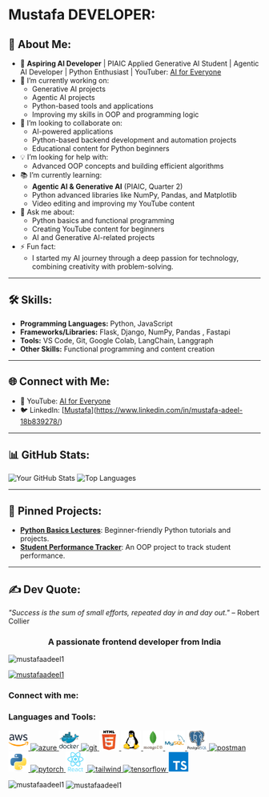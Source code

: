 # Mustafa DEVELOPER:

## 🌟 About Me:
- 🚀 **Aspiring AI Developer** | PIAIC Applied Generative AI Student | Agentic AI Developer | Python Enthusiast | YouTuber: [AI for Everyone](https://www.youtube.com/@AIforEveryone)
- 🌱 I’m currently working on:
  - Generative AI projects
  - Agentic AI projects
  - Python-based tools and applications
  - Improving my skills in OOP and programming logic
- 👯 I’m looking to collaborate on:
  - AI-powered applications
  - Python-based backend development and automation projects
  - Educational content for Python beginners
- 💡 I’m looking for help with:
  - Advanced OOP concepts and building efficient algorithms
- 📚 I’m currently learning:
  - **Agentic AI & Generative AI** (PIAIC, Quarter 2)
  - Python advanced libraries like NumPy, Pandas, and Matplotlib
  - Video editing and improving my YouTube content
- 💬 Ask me about:
  - Python basics and functional programming
  - Creating YouTube content for beginners
  - AI and Generative AI-related projects
- ⚡ Fun fact:
  - I started my AI journey through a deep passion for technology, combining creativity with problem-solving.

---

## 🛠️ Skills:
- **Programming Languages:** Python, JavaScript
- **Frameworks/Libraries:** Flask, Django, NumPy, Pandas , Fastapi
- **Tools:** VS Code, Git, Google Colab, LangChain, Langgraph
- **Other Skills:** Functional programming and content creation

---

## 🌐 Connect with Me:
- 🌟 YouTube: [AI for Everyone](https://www.youtube.com/@AIforEveryone)
- 🐦 LinkedIn: [[Mustafa](https://www.linkedin.com/in/Mustafa)](https://www.linkedin.com/in/mustafa-adeel-18b839278/)

---

## 📊 GitHub Stats:
![Your GitHub Stats](https://github-readme-stats.vercel.app/api?username=YOUR_USERNAME&show_icons=true&theme=radical)
![Top Languages](https://github-readme-stats.vercel.app/api/top-langs/?username=YOUR_USERNAME&layout=compact&theme=radical)

---

## 📌 Pinned Projects:
- **[Python Basics Lectures](https://github.com/YOUR_USERNAME/python-basics-lectures)**: Beginner-friendly Python tutorials and projects.
- **[Student Performance Tracker](https://github.com/YOUR_USERNAME/student-performance-tracker)**: An OOP project to track student performance.

---

## ✍️ Dev Quote:
_"Success is the sum of small efforts, repeated day in and day out."_ – Robert Collier


<h3 align="center">A passionate frontend developer from India</h3>

<p align="left"> <img src="https://komarev.com/ghpvc/?username=mustafaadeel1&label=Profile%20views&color=0e75b6&style=flat" alt="mustafaadeel1" /> </p>

<p align="left"> <a href="https://github.com/ryo-ma/github-profile-trophy"><img src="https://github-profile-trophy.vercel.app/?username=mustafaadeel1" alt="mustafaadeel1" /></a> </p>

<h3 align="left">Connect with me:</h3>
<p align="left">
</p>

<h3 align="left">Languages and Tools:</h3>
<p align="left"> <a href="https://aws.amazon.com" target="_blank" rel="noreferrer"> <img src="https://raw.githubusercontent.com/devicons/devicon/master/icons/amazonwebservices/amazonwebservices-original-wordmark.svg" alt="aws" width="40" height="40"/> </a> <a href="https://azure.microsoft.com/en-in/" target="_blank" rel="noreferrer"> <img src="https://www.vectorlogo.zone/logos/microsoft_azure/microsoft_azure-icon.svg" alt="azure" width="40" height="40"/> </a> <a href="https://www.docker.com/" target="_blank" rel="noreferrer"> <img src="https://raw.githubusercontent.com/devicons/devicon/master/icons/docker/docker-original-wordmark.svg" alt="docker" width="40" height="40"/> </a> <a href="https://git-scm.com/" target="_blank" rel="noreferrer"> <img src="https://www.vectorlogo.zone/logos/git-scm/git-scm-icon.svg" alt="git" width="40" height="40"/> </a> <a href="https://www.w3.org/html/" target="_blank" rel="noreferrer"> <img src="https://raw.githubusercontent.com/devicons/devicon/master/icons/html5/html5-original-wordmark.svg" alt="html5" width="40" height="40"/> </a> <a href="https://www.linux.org/" target="_blank" rel="noreferrer"> <img src="https://raw.githubusercontent.com/devicons/devicon/master/icons/linux/linux-original.svg" alt="linux" width="40" height="40"/> </a> <a href="https://www.mongodb.com/" target="_blank" rel="noreferrer"> <img src="https://raw.githubusercontent.com/devicons/devicon/master/icons/mongodb/mongodb-original-wordmark.svg" alt="mongodb" width="40" height="40"/> </a> <a href="https://www.mysql.com/" target="_blank" rel="noreferrer"> <img src="https://raw.githubusercontent.com/devicons/devicon/master/icons/mysql/mysql-original-wordmark.svg" alt="mysql" width="40" height="40"/> </a> <a href="https://www.postgresql.org" target="_blank" rel="noreferrer"> <img src="https://raw.githubusercontent.com/devicons/devicon/master/icons/postgresql/postgresql-original-wordmark.svg" alt="postgresql" width="40" height="40"/> </a> <a href="https://postman.com" target="_blank" rel="noreferrer"> <img src="https://www.vectorlogo.zone/logos/getpostman/getpostman-icon.svg" alt="postman" width="40" height="40"/> </a> <a href="https://www.python.org" target="_blank" rel="noreferrer"> <img src="https://raw.githubusercontent.com/devicons/devicon/master/icons/python/python-original.svg" alt="python" width="40" height="40"/> </a> <a href="https://pytorch.org/" target="_blank" rel="noreferrer"> <img src="https://www.vectorlogo.zone/logos/pytorch/pytorch-icon.svg" alt="pytorch" width="40" height="40"/> </a> <a href="https://reactjs.org/" target="_blank" rel="noreferrer"> <img src="https://raw.githubusercontent.com/devicons/devicon/master/icons/react/react-original-wordmark.svg" alt="react" width="40" height="40"/> </a> <a href="https://tailwindcss.com/" target="_blank" rel="noreferrer"> <img src="https://www.vectorlogo.zone/logos/tailwindcss/tailwindcss-icon.svg" alt="tailwind" width="40" height="40"/> </a> <a href="https://www.tensorflow.org" target="_blank" rel="noreferrer"> <img src="https://www.vectorlogo.zone/logos/tensorflow/tensorflow-icon.svg" alt="tensorflow" width="40" height="40"/> </a> <a href="https://www.typescriptlang.org/" target="_blank" rel="noreferrer"> <img src="https://raw.githubusercontent.com/devicons/devicon/master/icons/typescript/typescript-original.svg" alt="typescript" width="40" height="40"/> </a> </p>

<p><img align="left" src="https://github-readme-stats.vercel.app/api/top-langs?username=mustafaadeel1&show_icons=true&locale=en&layout=compact" alt="mustafaadeel1" /></p>

<p>&nbsp;<img align="center" src="https://github-readme-stats.vercel.app/api?username=mustafaadeel1&show_icons=true&locale=en" alt="mustafaadeel1" /></p>

